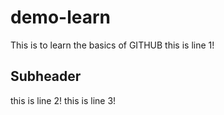# demo-learn
This is to learn the basics of GITHUB
this is line 1!

## Subheader
this is line 2!
this is line 3!

